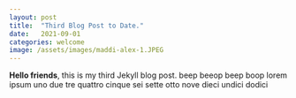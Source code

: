 ```yaml
---
layout: post
title:  "Third Blog Post to Date."
date:   2021-09-01
categories: welcome
image: /assets/images/maddi-alex-1.JPEG
---
```


**Hello friends**, this is my third Jekyll blog post. beep beeop beep boop lorem ipsum uno due tre quattro cinque sei sette otto nove dieci undici dodici